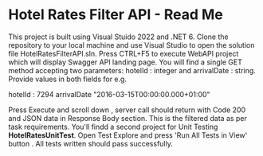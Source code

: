 # Hotel Rates Filter API - Read Me

This project is built using Visual Stuido 2022 and .NET 6.  Clone the repository to your local machine and use Visual Studio to open the solution file HotelRatesFilterAPI.sln. Press CTRL+F5 to execute WebAPI project which will display Swagger API landing page. You will find a single GET method accepting two parameters: hotelId : integer and arrivalDate : string.  Provide values in both fields for e.g. 

hotelId : 7294
arrivalDate  "2016-03-15T00:00:00.000+01:00"

Press Execute and scroll down , server call should return with Code 200 and JSON data in Response Body section. This is the filtered data as per task requirements. 
You'll findd a second project for Unit Testing  **HotelRatesUnitTest**. Open Test Explore and press 'Run All Tests in View' button . All tests written should pass successfully.
